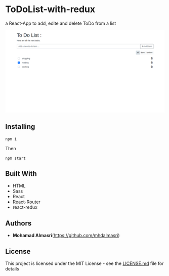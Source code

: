 # ToDoList-with-redux

a React-App to add, edite and delete ToDo from a list 

![alt text](https://github.com/mhdalmasri/ToDoList-with-redux/blob/setup/toDo.png)

## Installing

```
npm i
```

Then

```
npm start
```

## Built With

* HTML
* Sass
* React 
* React-Router
* react-redux

## Authors

* **Mohamad Almasri**(https://github.com/mhdalmasri)


## License

This project is licensed under the MIT License - see the [LICENSE.md](https://github.com/mhdalmasri/ToDoList-with-redux/blob/master/LICENSE) file for details
